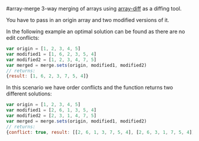 #array-merge
3-way merging of arrays using [array-diff](https://github.com/mirkok/array-diff) as a diffing tool.

You have to pass in an origin array and two modified versions of it.  

In the following example an optimal solution can be found as there are no edit conflicts:

``` js
var origin = [1, 2, 3, 4, 5]
var modified1 = [1, 6, 2, 3, 5, 4]
var modified2 = [1, 2, 3, 4, 7, 5]
var merged = merge.sets(origin, modified1, modified2)
// returns:
{result: [1, 6, 2, 3, 7, 5, 4]}
```

In this scenario we have order conflicts and the function returns two different solutions:

``` js
var origin = [1, 2, 3, 4, 5]
var modified1 = [2, 6, 1, 3, 5, 4]
var modified2 = [2, 3, 1, 4, 7, 5]
var merged = merge.sets(origin, modified1, modified2)
// returns:
{conflict: true, result: [[2, 6, 1, 3, 7, 5, 4], [2, 6, 3, 1, 7, 5, 4]]}
```